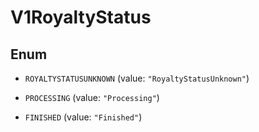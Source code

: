 
# V1RoyaltyStatus

## Enum


* `ROYALTYSTATUSUNKNOWN` (value: `"RoyaltyStatusUnknown"`)

* `PROCESSING` (value: `"Processing"`)

* `FINISHED` (value: `"Finished"`)



